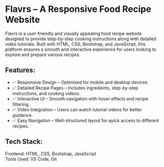 # Flavrs  – A Responsive Food Recipe Website
Flavrs is a user-friendly and visually appealing food recipe website designed to provide step-by-step cooking instructions along with detailed video tutorials. Built with HTML, CSS, Bootstrap, and JavaScript, this platform ensures a smooth and interactive experience for users looking to explore and prepare various recipes.
##
## Features:
<ul>
<li>✅ Responsive Design – Optimized for mobile and desktop devices</li>
<li>✅ Detailed Recipe Pages – Includes ingredients, step-by-step instructions, and cooking videos.</li>
<li>✅ Interactive UI – Smooth navigation with hover effects and recipe filtering.</li>
<li>✅ Video Integration – Users can watch tutorial videos for better guidance.</li>
<li>✅ Easy Navigation – Well-structured layout for quick access to different recipes.</li>
</ul>

##

## Tech Stack:
Frontend: HTML, CSS, Bootstrap, JavaScript<br>
Tools Used: VS Code, Git
